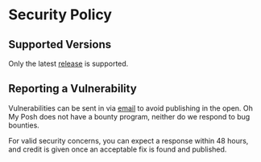 # Security Policy

## Supported Versions

Only the latest [release][releases] is supported.

## Reporting a Vulnerability

Vulnerabilities can be sent in via [email][email] to avoid publishing in the open.
Oh My Posh does not have a bounty program, neither do we respond to bug bounties.

For valid security concerns, you can expect a response within 48 hours, and
credit is given once an acceptable fix is found and published.

[releases]: https://github.com/JanDeDobbeleer/oh-my-posh/releases
[email]: mailto:security@ohmyposh.dev
